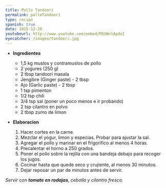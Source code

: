 ```yaml
---
title: Pollo Tandoori 
permalink: polloTandoori
type: recipe
spanish: true
date: 2015-12-20
youtubeurl: http://www.youtube.com/embed/MSUWnlApdxI
eyecatcher: /images/tandoori.jpg
---
```


* **Ingredientes**

  * 1,5 kg muslos y contramuslos de pollo
  * 2 yogures (250 g)
  * 2 tbsp tandoori masala
  * Jengibre (Ginger paste) - 2 tbsp
  * Ajo (Garlic paste) - 2 tbsp
  * 1 tsp pimenton
  * 1/2 tsp chili
  * 3/4 tsp sal (poner un poco menos e ir probando)
  * 2 tsp cilantro en polvo
  * 2 tbsp zumo de limon

* **Elaboracion**

  1. Hacer cortes en la carne.
  2. Mezclar el yogur, limon y especias. Probar para ajustar la sal.
  3. Agregar el pollo y marinar en el frigorifico al menos 4 horas.
  4. Precalentar el horno a 250 grados.
  5. Poner el pollo sobre la rejilla con una bandeja debajo para recoger los jugos.
  6. Cocinar hasta que quede seco y crujiente, al menos 30 minutos.
  7. Dejar reposar un par de minutos antes de servir.

_Servir con **tomate en rodajas**, cebolla y cilantro fresco._
